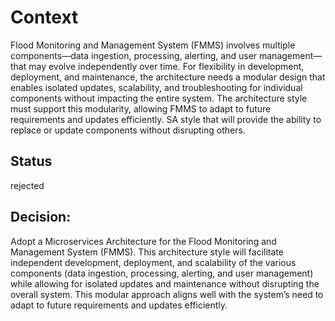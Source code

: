 # Context
Flood Monitoring and Management System (FMMS) involves multiple components—data ingestion, processing, alerting, and user management—that may evolve independently over time. For flexibility in development, deployment, and maintenance, the architecture needs a modular design that enables isolated updates, scalability, and troubleshooting for individual components without impacting the entire system. The architecture style must support this modularity, allowing FMMS to adapt to future requirements and updates efficiently. SA style that will provide the ability to replace or update components without disrupting others.
## Status
rejected
## Decision: 
 Adopt a Microservices Architecture for the Flood Monitoring and Management System (FMMS). This architecture style will facilitate independent development, deployment, and scalability of the various components (data ingestion, processing, alerting, and user management) while allowing for isolated updates and maintenance without disrupting the overall system. This modular approach aligns well with the system’s need to adapt to future requirements and updates efficiently.
